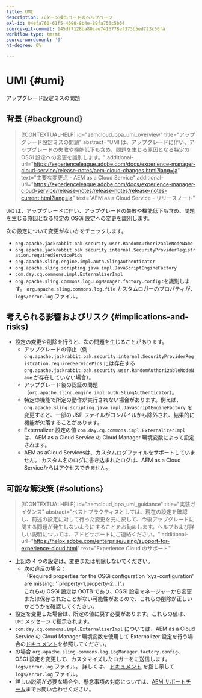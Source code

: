```yaml
---
title: UMI
description: パターン検出コードのヘルプページ
exl-id: 04efa760-61f5-4690-8b4e-89fa756c5b64
source-git-commit: 145df7128ba80cae7416778ef373b5ed723c56fa
workflow-type: tm+mt
source-wordcount: '0'
ht-degree: 0%

---
```


# UMI {#umi}

アップグレード設定ミスの問題

## 背景 {#background}

>[!CONTEXTUALHELP]
>id="aemcloud_bpa_umi_overview"
>title="アップグレード設定ミスの問題"
>abstract="UMI は、アップグレードに伴い、アップグレードの失敗や機能低下も含め、問題を生じる原因となる特定の OSGi 設定への変更を識別します。"
>additional-url="https://experienceleague.adobe.com/docs/experience-manager-cloud-service/release-notes/aem-cloud-changes.html?lang=ja" text="主要な変更点 - AEM as a Cloud Service"
>additional-url="https://experienceleague.adobe.com/docs/experience-manager-cloud-service/release-notes/release-notes/release-notes-current.html?lang=ja" text="AEM as a Cloud Service - リリースノート"

`UMI` は、アップグレードに伴い、アップグレードの失敗や機能低下も含め、問題を生じる原因となる特定の OSGi 設定への変更を識別します。

次の設定について変更がないかをチェックします。
* `org.apache.jackrabbit.oak.security.user.RandomAuthorizableNodeName`
* `org.apache.jackrabbit.oak.security.internal.SecurityProviderRegistration.requiredServicePids`
* `org.apache.sling.engine.impl.auth.SlingAuthenticator`
* `org.apache.sling.scripting.java.impl.JavaScriptEngineFactory`
* `com.day.cq.commons.impl.ExternalizerImpl`
* `org.apache.sling.commons.log.LogManager.factory.config` :を識別します。 `org.apache.sling.commons.log.file` カスタムロガーのプロパティが、 `logs/error.log` ファイル。

## 考えられる影響およびリスク {#implications-and-risks}

* 設定の変更や削除を行うと、次の問題を生じることがあります。
   * アップグレードの停止（例：`org.apache.jackrabbit.oak.security.internal.SecurityProviderRegistration.requiredServicePids` には存在する `org.apache.jackrabbit.oak.security.user.RandomAuthorizableNodeName` が存在していない場合）。
   * アップグレード後の認証の問題（`org.apache.sling.engine.impl.auth.SlingAuthenticator`）。
   * 特定の機能で所定の動作が実行されない場合があります。例えば、`org.apache.sling.scripting.java.impl.JavaScriptEngineFactory` を変更すると、一部の JSP ファイルがコンパイルから除外され、結果的に機能が欠落することがあります。
   * Externalizer 設定の値 `com.day.cq.commons.impl.ExternalizerImpl` は、AEM as a Cloud Service の Cloud Manager 環境変数によって設定されます。
   * AEM as aCloud Servicesは、カスタムログファイルをサポートしていません。 カスタム名のログに書き込まれたログは、AEM as a Cloud Serviceからはアクセスできません。

## 可能な解決策 {#solutions}

>[!CONTEXTUALHELP]
>id="aemcloud_bpa_umi_guidance"
>title="実装ガイダンス"
>abstract="ベストプラクティスとしては、現在の設定を確認し、前述の設定に対して行った変更を元に戻して、今後アップグレードに関する問題が発生しないようにすることをお勧めします。ヘルプおよび詳しい説明については、アドビサポートにご連絡ください。"
>additional-url="https://helpx.adobe.com/enterprise/using/support-for-experience-cloud.html" text="Experience Cloud のサポート"

* 上記の 4 つの設定は、変更または削除しないでください。
   * 次の違反の場合：\
      「Required properties for the OSGi configuration &#39;xyz-configuration&#39; are missing: &#39;[property-1,property-2...]&#39;.」\
      これらの OSGi 設定は OOTB であり、OSGi 設定マネージャーから変更または保存されたことがない可能性があるので、これらの削除が正しいかどうかを確認してください。
* 設定を変更した場合は、所定の値に戻す必要があります。これらの値は、`UMI` メッセージで指示されます。
* `com.day.cq.commons.impl.ExternalizerImpl` については、AEM as a Cloud Service の Cloud Manager 環境変数を使用して Externalizer 設定を行う場合の[ドキュメント](https://experienceleague.adobe.com/docs/experience-manager-cloud-service/implementing/developer-tools/externalizer.html?lang=ja)を参照してください。
* の場合 `org.apache.sling.commons.log.LogManager.factory.config`、OSGI 設定を変更して、カスタマイズしたロガーをに送信します。 `logs/error.log` ファイル。 詳しくは、 [ドキュメント](https://experienceleague.adobe.com/docs/experience-manager-learn/cloud-service/debugging/debugging-aem-as-a-cloud-service/logs.html) を指し示して `logs/error.log` ファイル。
* 詳しい説明が必要な場合や、懸念事項の対応については、[AEM サポートチーム](https://helpx.adobe.com/jp/enterprise/using/support-for-experience-cloud.html)までお問い合わせください。
